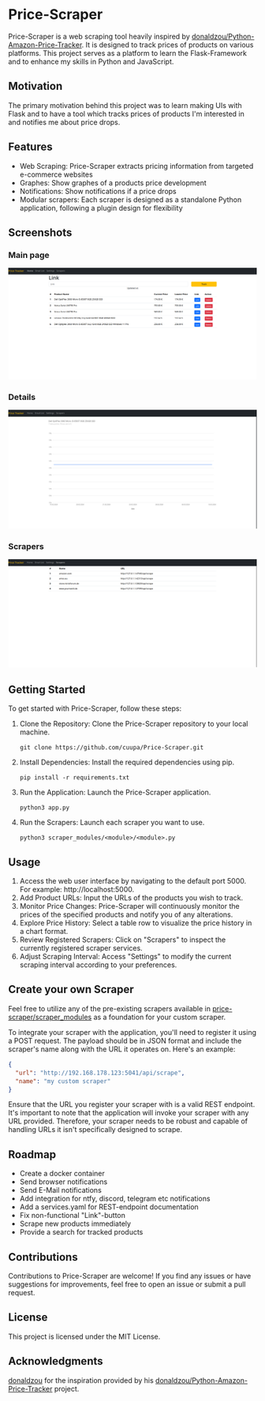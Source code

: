 # Price-Scraper

Price-Scraper is a web scraping tool heavily inspired
by [donaldzou/Python-Amazon-Price-Tracker](https://github.com/donaldzou/Python-Amazon-Price-Tracker).
It is designed to track prices of products on various platforms.
This project serves as a platform to learn the Flask-Framework and to enhance my skills in Python and JavaScript.

## Motivation

The primary motivation behind this project was to learn making UIs with Flask and to have a tool which tracks prices of
products I'm interested in and notifies me about price drops.

## Features

- Web Scraping: Price-Scraper extracts pricing information from targeted e-commerce websites
- Graphes: Show graphes of a products price development
- Notifications: Show notifications if a price drops
- Modular scrapers: Each scraper is designed as a standalone Python application, following a plugin design for
  flexibility

## Screenshots
### Main page
![image](media/main.png)

### Details
![image](media/details.png)

### Scrapers
![image](media/scrapers.png)

## Getting Started

To get started with Price-Scraper, follow these steps:

1. Clone the Repository: Clone the Price-Scraper repository to your local machine.
   ```commandline
   git clone https://github.com/cuupa/Price-Scraper.git
   ```

2. Install Dependencies: Install the required dependencies using pip.
   ```commandline
   pip install -r requirements.txt
   ```

3. Run the Application: Launch the Price-Scraper application.
   ```commandline
   python3 app.py
   ```

4. Run the Scrapers: Launch each scraper you want to use.
   ```commandline
   python3 scraper_modules/<module>/<module>.py
   ```

## Usage

1. Access the web user interface by navigating to the default port 5000. For example: http://localhost:5000.
2. Add Product URLs: Input the URLs of the products you wish to track.
3. Monitor Price Changes: Price-Scraper will continuously monitor the prices of the specified products and notify you of
   any alterations.
4. Explore Price History: Select a table row to visualize the price history in a chart format.
5. Review Registered Scrapers: Click on "Scrapers" to inspect the currently registered scraper services.
6. Adjust Scraping Interval: Access "Settings" to modify the current scraping interval according to your preferences.

## Create your own Scraper

Feel free to utilize any of the pre-existing scrapers available
in [price-scraper/scraper_modules](https://github.com/cuupa/price-scraper/scraper_modules) as a foundation for your
custom scraper.

To integrate your scraper with the application, you'll need to register it using a POST request. The payload should be
in JSON format and include the scraper's name along with the URL it operates on. Here's an example:

```json
{
  "url": "http://192.168.178.123:5041/api/scrape",
  "name": "my custom scraper"
}
```

Ensure that the URL you register your scraper with is a valid REST endpoint. It's important to note that the application
will invoke your scraper with any URL provided. Therefore, your scraper needs to be robust and capable of handling URLs
it isn't specifically designed to scrape.

## Roadmap
- Create a docker container
- Send browser notifications
- Send E-Mail notifications
- Add integration for ntfy, discord, telegram etc notifications
- Add a services.yaml for REST-endpoint documentation
- Fix non-functional "Link"-button
- Scrape new products immediately
- Provide a search for tracked products

## Contributions

Contributions to Price-Scraper are welcome! If you find any issues or have suggestions for improvements, feel free to open an issue or submit a pull request.

## License

This project is licensed under the MIT License.

## Acknowledgments

[donaldzou](https://github.com/donaldzou/) for the inspiration provided by his [donaldzou/Python-Amazon-Price-Tracker](https://github.com/donaldzou/Python-Amazon-Price-Tracker) project.

